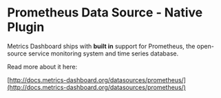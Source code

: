 # Prometheus Data Source - Native Plugin

Metrics Dashboard ships with **built in** support for Prometheus, the open-source service monitoring system and time series database.

Read more about it here:

[http://docs.metrics-dashboard.org/datasources/prometheus/](http://docs.metrics-dashboard.org/datasources/prometheus/)
